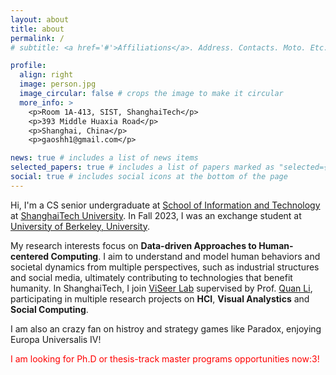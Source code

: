 ```yaml
---
layout: about
title: about
permalink: /
# subtitle: <a href='#'>Affiliations</a>. Address. Contacts. Moto. Etc.

profile:
  align: right
  image: person.jpg
  image_circular: false # crops the image to make it circular
  more_info: >
    <p>Room 1A-413, SIST, ShanghaiTech</p>
    <p>393 Middle Huaxia Road</p>
    <p>Shanghai, China</p>
    <p>gaoshh1@gmail.com</p>

news: true # includes a list of news items
selected_papers: true # includes a list of papers marked as "selected={true}"
social: true # includes social icons at the bottom of the page
---
```


Hi, I'm a CS senior undergraduate at [School of Information and Technology](https://sist.shanghaitech.edu.cn/sist_en/) at [ShanghaiTech University](https://www.shanghaitech.edu.cn/eng/). In Fall 2023, I was an exchange student at [University of Berkeley, University](https://www.berkeley.edu/).

My research interests focus on **Data-driven Approaches to Human-centered Computing**. I aim to understand and model human behaviors and societal dynamics from multiple perspectives, such as industrial structures and social media, ultimately contributing to technologies that benefit humanity. In ShanghaiTech, I join [ViSeer Lab](https://faculty.sist.shanghaitech.edu.cn/liquan/) supervised by Prof. [Quan Li](https://faculty.sist.shanghaitech.edu.cn/liquan/), participating in multiple research projects on **HCI**, **Visual Analystics** and **Social Computing**.

I am also an crazy fan on histroy and strategy games like Paradox, enjoying Europa Universalis IV!

<span style="color:red">I am looking for Ph.D or thesis-track master programs opportunities now:3! </span>
